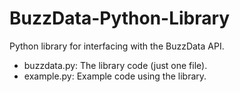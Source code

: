 BuzzData-Python-Library
=======================

Python library for interfacing with the BuzzData API.

* buzzdata.py: The library code (just one file).
* example.py: Example code using the library.

